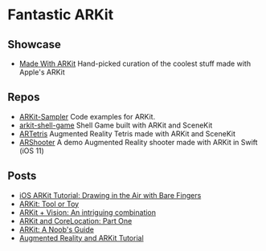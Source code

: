 # Fantastic ARKit

## Showcase

- [Made With ARKit](http://www.madewitharkit.com/) Hand-picked curation of the coolest stuff made with Apple's ARKit

## Repos

- [ARKit-Sampler](https://github.com/shu223/ARKit-Sampler) Code examples for ARKit.
- [arkit-shell-game](https://github.com/handsomecode/arkit-shell-game) Shell Game built with ARKit and SceneKit
- [ARTetris](https://github.com/exyte/ARTetris) Augmented Reality Tetris made with ARKit and SceneKit
- [ARShooter](https://github.com/farice/ARShooter) A demo Augmented Reality shooter made with ARKit in Swift (iOS 11)

## Posts

- [iOS ARKit Tutorial: Drawing in the Air with Bare Fingers](https://www.toptal.com/swift/ios-arkit-tutorial-drawing-in-air-with-fingers)
- [ARKit: Tool or Toy](https://medium.com/@ugiacoman/arkit-tool-or-toy-bbaf8cd70338)
- [ARKit + Vision: An intriguing combination](https://dev.to/osterbergjordan/arkit--vision-an-intriguing-combination)
- [ARKit and CoreLocation: Part One](https://medium.com/journey-of-one-thousand-apps/arkit-and-corelocation-part-one-fc7cb2fa0150)
- [ARKit: A Noob's Guide](http://arvindravi.com/posts/arkit-a-noobs-guide-part-one)
- [Augmented Reality and ARKit Tutorial](https://www.raywenderlich.com/172543/augmented-reality-and-arkit-tutorial)
